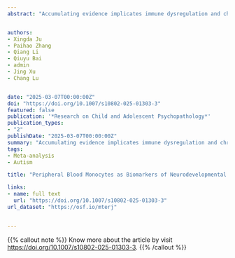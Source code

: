 ```yaml
---
abstract: "Accumulating evidence implicates immune dysregulation and chronic inflammation in neurodevelopmental disorders (NDDs), often manifesting as abnormal alterations in peripheral blood immune cell levels. The mononuclear phagocyte system, including monocytes and microglia, has been increasingly recognized for its involvement in the pathogenesis of NDDs. However, due to inconsistent findings in the literature, whether monocytes can serve as a reliable biomarker for NDDs remains controversial. To address this issue, we conducted a systematic review and meta-analysis of studies examining monocyte counts in NDD individuals. A comprehensive search was conducted across PubMed, Web of Science, and Scopus databases. Variables extracted for analysis encompassed the author's name, year of study, sample size, patient's age, type of disease, mean, standard deviation of monocytes and sex ratio. A total of 2503 articles were found by searching the three databases. After removed duplicates and screening titles, abstracts, and full texts, 17 articles met the inclusion criteria, and 20 independent studies were included in the meta-analysis. The results indicated significantly increased monocyte counts in 5 type NDDs compared to Typical Development (TD) groups (g = 0.36, 95%CI [0.23, 0.49]). Subgroup analyses revealed no significant differences in monocyte counts across different NDD types, gender, or age. These findings suggest that aberrant alterations in monocyte counts are common in NDD cases, indicating their potential as biomarkers for these conditions. Future research should further investigate the role of monocyte in understanding the mechanisms, early detection, and clinical diagnosis of NDDs."


authors:
- Xingda Ju
- Paihao Zhang
- Qiang Li
- Qiuyu Bai
- admin
- Jing Xu
- Chang Lu


date: "2025-03-07T00:00:00Z"
doi: "https://doi.org/10.1007/s10802-025-01303-3"
featured: false
publication: '*Research on Child and Adolescent Psychopathology*'
publication_types:
- "2"
publishDate: "2025-03-07T00:00:00Z"
summary: "Accumulating evidence implicates immune dysregulation and chronic inflammation in neurodevelopmental disorders (NDDs), often manifesting as abnormal alterations in peripheral blood immune cell levels. The mononuclear phagocyte system, including monocytes and microglia, has been increasingly recognized for its involvement in the pathogenesis of NDDs. However, due to inconsistent findings in the literature, whether monocytes can serve as a reliable biomarker for NDDs remains controversial. To address this issue, we conducted a systematic review and meta-analysis of studies examining monocyte counts in NDD individuals. A comprehensive search was conducted across PubMed, Web of Science, and Scopus databases. Variables extracted for analysis encompassed the author's name, year of study, sample size, patient's age, type of disease, mean, standard deviation of monocytes and sex ratio. A total of 2503 articles were found by searching the three databases. After removed duplicates and screening titles, abstracts, and full texts, 17 articles met the inclusion criteria, and 20 independent studies were included in the meta-analysis. The results indicated significantly increased monocyte counts in 5 type NDDs compared to Typical Development (TD) groups (g = 0.36, 95%CI [0.23, 0.49]). Subgroup analyses revealed no significant differences in monocyte counts across different NDD types, gender, or age. These findings suggest that aberrant alterations in monocyte counts are common in NDD cases, indicating their potential as biomarkers for these conditions. Future research should further investigate the role of monocyte in understanding the mechanisms, early detection, and clinical diagnosis of NDDs."
tags:
- Meta-analysis
- Autism

title: "Peripheral Blood Monocytes as Biomarkers of Neurodevelopmental Disorders: A Systematic Review and Meta-Analysis"

links:
- name: full text
  url: "https://doi.org/10.1007/s10802-025-01303-3"
url_dataset: "https://osf.io/mterj"

 
---
```


{{% callout note %}}
Know more about the article by visit https://doi.org/10.1007/s10802-025-01303-3.
{{% /callout %}}



